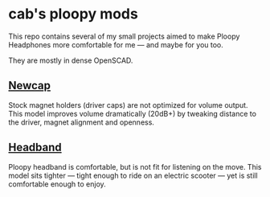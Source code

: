 cab's ploopy mods
====

This repo contains several of my small projects aimed to make Ploopy Headphones more comfortable for me — and maybe for you too.

They are mostly in dense OpenSCAD.

## [Newcap](./newcap/)

Stock magnet holders (driver caps) are not optimized for volume output.
This model improves volume dramatically (20dB+) by tweaking distance to the driver, magnet alignment and openness.

## [Headband](./headband/)

Ploopy headband is comfortable, but is not fit for listening on the move.
This model sits tighter — tight enough to  ride on an electric scooter — yet is still comfortable enough to enjoy.